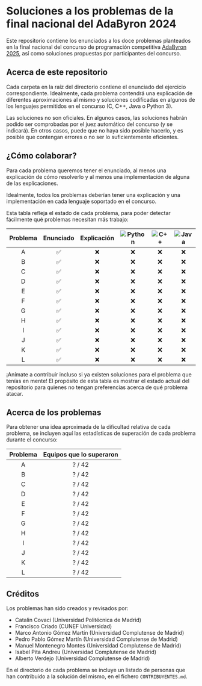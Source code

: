 # Soluciones a los problemas de la final nacional del AdaByron 2024

Este repositorio contiene los enunciados a los doce problemas planteados en la
final nacional del concurso de programación competitiva [AdaByron
2025](https://ada-byron.es/2025/nac/index.php), así como soluciones propuestas
por participantes del concurso.

## Acerca de este repositorio
Cada carpeta en la raíz del directorio contiene el enunciado del ejercicio
correspondiente. Idealmente, cada problema contendrá una explicación de
diferentes aproximaciones al mismo y soluciones codificadas en algunos de los
lenguajes permitidos en el concurso (C, C++, Java o Python 3).

Las soluciones no son oficiales. En algunos casos, las soluciones habrán podido
ser comprobadas por el juez automático del concurso (y se indicará). En otros
casos, puede que no haya sido posible hacerlo, y es posible que contengan
errores o no ser lo suficientemente eficientes.

## ¿Cómo colaborar?
Para cada problema queremos tener el enunciado, al menos una explicación de
cómo resolverlo y al menos una implementación de alguna de las explicaciones.

Idealmente, todos los problemas deberían tener una explicación y una
implementación en cada lenguaje soportado en el concurso.

Esta tabla refleja el estado de cada problema, para poder detectar fácilmente
qué problemas necesitan más trabajo:

| Problema | Enunciado          | Explicación        | ![Python](https://img.shields.io/badge/python-3670A0?style=for-the-badge&logo=python&logoColor=ffdd54) | ![C++](https://img.shields.io/badge/c++-%2300599C.svg?style=for-the-badge&logo=c%2B%2B&logoColor=white) | ![Java](https://img.shields.io/badge/java-%23ED8B00.svg?style=for-the-badge&logo=openjdk&logoColor=white) |
| :------: | :----------------: | :---------:        | :--------------:   | :--------------:   | :--------------:   |
| A        | :white_check_mark: | :x: | :x: | :x: | :x: |
| B        | :white_check_mark: | :x: | :x: | :x: | :x: |
| C        | :white_check_mark: | :x: | :x: | :x: | :x: |
| D        | :white_check_mark: | :x: | :x: | :x: | :x: |
| E        | :white_check_mark: | :x: | :x: | :x: | :x: |
| F        | :white_check_mark: | :x: | :x: | :x: | :x: |
| G        | :white_check_mark: | :x: | :x: | :x: | :x: |
| H        | :white_check_mark: | :x: | :x: | :x: | :x: |
| I        | :white_check_mark: | :x: | :x: | :x: | :x: |
| J        | :white_check_mark: | :x: | :x: | :x: | :x: |
| K        | :white_check_mark: | :x: | :x: | :x: | :x: |
| L        | :white_check_mark: | :x: | :x: | :x: | :x: |

¡Anímate a contribuir incluso si ya existen soluciones para el problema que
tenías en mente! El propósito de esta tabla es mostrar el estado actual del
repositorio para quienes no tengan preferencias acerca de qué problema atacar.

## Acerca de los problemas
Para obtener una idea aproximada de la dificultad relativa de cada problema, se
incluyen aquí las estadísticas de superación de cada problema durante el
concurso:

| Problema | Equipos que lo superaron |
| :------: | :-----------------------:|
| A        | ? / 42                  |
| B        | ? / 42                  |
| C        | ? / 42                  |
| D        | ? / 42                  |
| E        | ? / 42                  |
| F        | ? / 42                  |
| G        | ? / 42                  |
| H        | ? / 42                  |
| I        | ? / 42                  |
| J        | ? / 42                  |
| K        | ? / 42                  |
| L        | ? / 42                  |

## Créditos

Los problemas han sido creados y revisados por:
* Catalin Covaci (Universidad Politécnica de Madrid)
* Francisco Criado (CUNEF Universidad)
* Marco Antonio Gómez Martín (Universidad Complutense de Madrid)
* Pedro Pablo Gómez Martín (Universidad Complutense de Madrid)
* Manuel Montenegro Montes (Universidad Complutense de Madrid)
* Isabel Pita Andreu (Universidad Complutense de Madrid)
* Alberto Verdejo (Universidad Complutense de Madrid)

En el directorio de cada problema se incluye un listado de personas que han
contribuido a la solución del mismo, en el fichero `CONTRIBUYENTES.md`.
